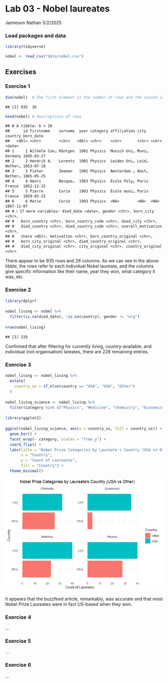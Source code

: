 Lab 03 - Nobel laureates
================
Jamieson Nathan
5/2/2025

### Load packages and data

``` r
library(tidyverse) 
```

``` r
nobel <- read_csv("data/nobel.csv")
```

## Exercises

### Exercise 1

``` r
dim(nobel)  # The first element is the number of rows and the second is the number of columns
```

    ## [1] 935  26

``` r
head(nobel) # descriptions of rows
```

    ## # A tibble: 6 × 26
    ##      id firstname    surname  year category affiliation city  country born_date 
    ##   <dbl> <chr>        <chr>   <dbl> <chr>    <chr>       <chr> <chr>   <date>    
    ## 1     1 Wilhelm Con… Röntgen  1901 Physics  Munich Uni… Muni… Germany 1845-03-27
    ## 2     2 Hendrik A.   Lorentz  1902 Physics  Leiden Uni… Leid… Nether… 1853-07-18
    ## 3     3 Pieter       Zeeman   1902 Physics  Amsterdam … Amst… Nether… 1865-05-25
    ## 4     4 Henri        Becque…  1903 Physics  École Poly… Paris France  1852-12-15
    ## 5     5 Pierre       Curie    1903 Physics  École muni… Paris France  1859-05-15
    ## 6     6 Marie        Curie    1903 Physics  <NA>        <NA>  <NA>    1867-11-07
    ## # ℹ 17 more variables: died_date <date>, gender <chr>, born_city <chr>,
    ## #   born_country <chr>, born_country_code <chr>, died_city <chr>,
    ## #   died_country <chr>, died_country_code <chr>, overall_motivation <chr>,
    ## #   share <dbl>, motivation <chr>, born_country_original <chr>,
    ## #   born_city_original <chr>, died_country_original <chr>,
    ## #   died_city_original <chr>, city_original <chr>, country_original <chr>

There appear to be 935 rows and 26 columns. As we can see in the above
tibble, the rows refer to each individual Nobel laureate, and the
columns give specific information like their name, year they won, what
category it was, etc.

### Exercise 2

``` r
library(dplyr)

nobel_living <- nobel %>%
  filter(is.na(died_date), !is.na(country), gender != "org")

nrow(nobel_living)
```

    ## [1] 228

Confirmed that after filtering for currently living, country-available,
and individual (not organisation) lareates, there are 228 remaining
entries.

### Exercise 3

``` r
nobel_living <- nobel_living %>%
  mutate(
    country_us = if_else(country == "USA", "USA", "Other")
  )

nobel_living_science <- nobel_living %>%
  filter(category %in% c("Physics", "Medicine", "Chemistry", "Economics"))

library(ggplot2)

ggplot(nobel_living_science, aes(x = country_us, fill = country_us)) +
  geom_bar() +
  facet_wrap(~ category, scales = "free_y") +
  coord_flip() +
  labs(title = "Nobel Prize Categories by Laureate's Country (USA vs Other)",
       x = "Country",
       y = "Count of Laureates",
       fill = "Country") +
  theme_minimal()
```

![](lab-03_files/figure-gfm/further_limits-1.png)<!-- -->

It appears that the buzzfeed article, remarkably, was accurate and that
most Nobel Prize Laureates were in fact US-based when they won.

### Exercise 4

…

### Exercise 5

…

### Exercise 6

…
